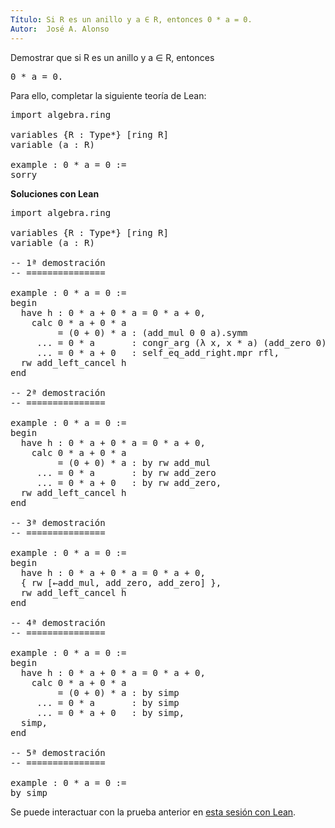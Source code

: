 ```yaml
---
Título: Si R es un anillo y a ∈ R, entonces 0 * a = 0.
Autor:  José A. Alonso
---
```


Demostrar que si R es un anillo y a ∈ R, entonces
<pre lang="text">
0 * a = 0.
</pre>

Para ello, completar la siguiente teoría de Lean:

<pre lang="lean">
import algebra.ring

variables {R : Type*} [ring R]
variable (a : R)

example : 0 * a = 0 :=
sorry
</pre>

<!-- more-->

<b>Soluciones con Lean</b>

<pre lang="lean">
import algebra.ring

variables {R : Type*} [ring R]
variable (a : R)

-- 1ª demostración
-- ===============

example : 0 * a = 0 :=
begin
  have h : 0 * a + 0 * a = 0 * a + 0,
    calc 0 * a + 0 * a
         = (0 + 0) * a : (add_mul 0 0 a).symm
     ... = 0 * a       : congr_arg (λ x, x * a) (add_zero 0)
     ... = 0 * a + 0   : self_eq_add_right.mpr rfl,
  rw add_left_cancel h
end

-- 2ª demostración
-- ===============

example : 0 * a = 0 :=
begin
  have h : 0 * a + 0 * a = 0 * a + 0,
    calc 0 * a + 0 * a
         = (0 + 0) * a : by rw add_mul
     ... = 0 * a       : by rw add_zero
     ... = 0 * a + 0   : by rw add_zero,
  rw add_left_cancel h
end

-- 3ª demostración
-- ===============

example : 0 * a = 0 :=
begin
  have h : 0 * a + 0 * a = 0 * a + 0,
  { rw [←add_mul, add_zero, add_zero] },
  rw add_left_cancel h
end

-- 4ª demostración
-- ===============

example : 0 * a = 0 :=
begin
  have h : 0 * a + 0 * a = 0 * a + 0,
    calc 0 * a + 0 * a
         = (0 + 0) * a : by simp
     ... = 0 * a       : by simp
     ... = 0 * a + 0   : by simp,
  simp,
end

-- 5ª demostración
-- ===============

example : 0 * a = 0 :=
by simp
</pre>

Se puede interactuar con la prueba anterior en <a href="https://leanprover-community.github.io/lean-web-editor/#url=https://raw.githubusercontent.com/jaalonso/Calculemus/main/src/Producto_por_cero_por_a.lean" rel="noopener noreferrer" target="_blank">esta sesión con Lean</a>.
